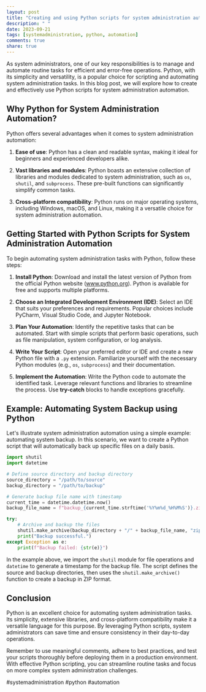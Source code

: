 ```yaml
---
layout: post
title: "Creating and using Python scripts for system administration automation"
description: " "
date: 2023-09-21
tags: [systemadministration, python, automation]
comments: true
share: true
---
```


As system administrators, one of our key responsibilities is to manage and automate routine tasks for efficient and error-free operations. Python, with its simplicity and versatility, is a popular choice for scripting and automating system administration tasks. In this blog post, we will explore how to create and effectively use Python scripts for system administration automation.

## Why Python for System Administration Automation?

Python offers several advantages when it comes to system administration automation:

1. **Ease of use**: Python has a clean and readable syntax, making it ideal for beginners and experienced developers alike.

2. **Vast libraries and modules**: Python boasts an extensive collection of libraries and modules dedicated to system administration, such as `os`, `shutil`, and `subprocess`. These pre-built functions can significantly simplify common tasks.

3. **Cross-platform compatibility**: Python runs on major operating systems, including Windows, macOS, and Linux, making it a versatile choice for system administration automation.

## Getting Started with Python Scripts for System Administration Automation

To begin automating system administration tasks with Python, follow these steps:

1. **Install Python**: Download and install the latest version of Python from the official Python website (www.python.org). Python is available for free and supports multiple platforms.

2. **Choose an Integrated Development Environment (IDE)**: Select an IDE that suits your preferences and requirements. Popular choices include PyCharm, Visual Studio Code, and Jupyter Notebook.

3. **Plan Your Automation**: Identify the repetitive tasks that can be automated. Start with simple scripts that perform basic operations, such as file manipulation, system configuration, or log analysis.

4. **Write Your Script**: Open your preferred editor or IDE and create a new Python file with a `.py` extension. Familiarize yourself with the necessary Python modules (e.g., `os`, `subprocess`) and their documentation.

5. **Implement the Automation**: Write the Python code to automate the identified task. Leverage relevant functions and libraries to streamline the process. Use **try-catch** blocks to handle exceptions gracefully.

## Example: Automating System Backup using Python

Let's illustrate system administration automation using a simple example: automating system backup. In this scenario, we want to create a Python script that will automatically back up specific files on a daily basis.

```python
import shutil
import datetime

# Define source directory and backup directory
source_directory = "/path/to/source"
backup_directory = "/path/to/backup"

# Generate backup file name with timestamp
current_time = datetime.datetime.now()
backup_file_name = f"backup_{current_time.strftime('%Y%m%d_%H%M%S')}.zip"

try:
    # Archive and backup the files
    shutil.make_archive(backup_directory + "/" + backup_file_name, "zip", source_directory)
    print("Backup successful.")
except Exception as e:
    print(f"Backup failed: {str(e)}")
```

In the example above, we import the `shutil` module for file operations and `datetime` to generate a timestamp for the backup file. The script defines the source and backup directories, then uses the `shutil.make_archive()` function to create a backup in ZIP format.

## Conclusion

Python is an excellent choice for automating system administration tasks. Its simplicity, extensive libraries, and cross-platform compatibility make it a versatile language for this purpose. By leveraging Python scripts, system administrators can save time and ensure consistency in their day-to-day operations.

Remember to use meaningful comments, adhere to best practices, and test your scripts thoroughly before deploying them in a production environment. With effective Python scripting, you can streamline routine tasks and focus on more complex system administration challenges.

#systemadministration #python #automation